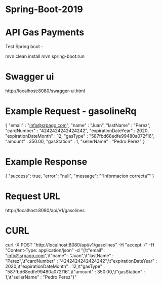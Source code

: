 # Spring-Boot-2019

# API Gas Payments

Test Spring boot - 

mvn clean install
mvn spring-boot:run

# Swagger ui
http://localhost:8080/swagger-ui.html

# Example Request - gasolineRq


{
	"email" : "info@srpago.com",
	"name" : "Juan",
	"lastName" : "Perez",
	"cardNumber" : "4242424242424242",
	"expirationDateYear" : 2020,
	"expirationDateMonth" : 12,
	"gasType" : "587fbd68edfe99480a072f16",
	"amount" : 350.00,
	"gasStation" : 1,
	"sellerName" : "Pedro Perez"
}


# Example Response

{
  "success": true,
  "error": "null",
  "message": "“Informacion correcta”"
}

#  Request URL

http://localhost:8080/api/v1/gasolines

# CURL

curl -X POST "http://localhost:8080/api/v1/gasolines" -H  "accept: */*" -H  "Content-Type: application/json" -d "{\t\"email\" : \"info@srpago.com\",\t\"name\" : \"Juan\",\t\"lastName\" : \"Perez\",\t\"cardNumber\" : \"4242424242424242\",\t\"expirationDateYear\" : 2020,\t\"expirationDateMonth\" : 12,\t\"gasType\" : \"587fbd68edfe99480a072f16\",\t\"amount\" : 350.00,\t\"gasStation\" : 1,\t\"sellerName\" : \"Pedro Perez\"}"


